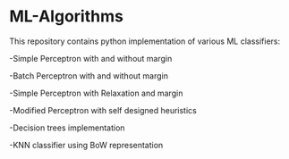 # ML-Algorithms

This repository contains python implementation of various ML classifiers:

-Simple Perceptron with and without margin

-Batch Perceptron with and without margin

-Simple Perceptron with Relaxation and margin

-Modified Perceptron with self designed heuristics

-Decision trees implementation

-KNN classifier using BoW representation
